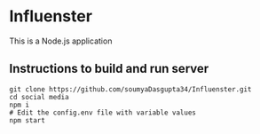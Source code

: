 # Influenster

This is a Node.js application

## Instructions to build and run server

```
git clone https://github.com/soumyaDasgupta34/Influenster.git
cd social media
npm i
# Edit the config.env file with variable values
npm start
```

